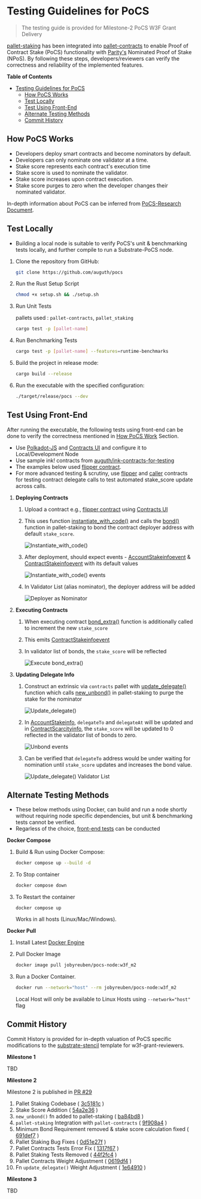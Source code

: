 # Testing Guidelines for PoCS

> The testing guide is provided for Milestone-2 PoCS W3F Grant Delivery

[pallet-staking](https://auguth.github.io/pocs/target/doc/pallet_staking/index.html) has been integrated into [pallet-contracts](https://auguth.github.io/pocs/target/doc/pallet_contracts/index.html) to enable Proof of Contract Stake (PoCS) functionality with [Parity's](https://parity.io) Nominated Proof of Stake (NPoS). By following these steps, developers/reviewers can verify the correctness and reliability of the implemented features.

**Table of Contents**

- [Testing Guidelines for PoCS](#testing-guidelines-for-pocs)
  - [How PoCS Works](#how-pocs-works)
  - [Test Locally](#test-locally)
  - [Test Using Front-End](#test-using-front-end)
  - [Alternate Testing Methods](#alternate-testing-methods)
  - [Commit History](#commit-history)

## How PoCS Works
- Developers deploy smart contracts and become nominators by default.
- Developers can only nominate one validator at a time.
- Stake score represents each contract's execution time
- Stake score is used to nominate the validator.
- Stake score increases upon contract execution.
- Stake score purges to zero when the developer changes their nominated validator.

In-depth information about PoCS can be inferred from [PoCS-Research Document](https://jobyreuben.in/JOURNALS/pocs).

## Test Locally

- Building a local node is suitable to verify PoCS's unit & benchmarking tests locally, and further compile to run a Substrate-PoCS node. 

1. Clone the repository from GitHub:
   ```bash
   git clone https://github.com/auguth/pocs
   ```
2. Run the Rust Setup Script
   ```bash
   chmod +x setup.sh && ./setup.sh
   ```
3. Run Unit Tests

    pallets used : `pallet-contracts`, `pallet_staking`

   ```bash
   cargo test -p [pallet-name]
   ``` 
4. Run Benchmarking Tests
   ```bash
   cargo test -p [pallet-name] --features=runtime-benchmarks
   ``` 
5. Build the project in release mode:
   
   ```bash
   cargo build --release
   ```
6. Run the executable with the specified configuration:
   
    ```bash
    ./target/release/pocs --dev
    ```

## Test Using Front-End

After running the executable, the following tests using front-end can be done to verify the correctness mentioned in [How PoCS Work](#how-pocs-works) Section.

- Use [Polkadot-JS](https://polkadot.js.org/apps/) and [Contracts UI](https://contracts-ui.substrate.io/) and configure it to Local/Development Node
- Use sample ink! contracts from [auguth/ink-contracts-for-testing](https://github.com/auguth/ink-contracts-for-testing) 
- The examples below used [flipper contract](https://github.com/auguth/ink-contracts-for-testing/blob/main/flipper.contract). 
- For more advanced testing & scrutiny, use [flipper](https://github.com/auguth/ink-contracts-for-testing/blob/main/flipper.contract) and [caller](https://github.com/auguth/ink-contracts-for-testing/blob/main/caller.contract) contracts for testing contract delegate calls to test automated stake_score update across calls.

1. **Deploying Contracts**

    1. Upload a contract e.g., [flipper contract](https://github.com/auguth/ink-contracts-for-testing) using [Contracts UI](https://contracts-ui.substrate.io/)
    2. This uses function [instantiate_with_code()](https://auguth.github.io/pocs/target/doc/pallet_contracts/pallet/struct.Pallet.html#method.instantiate_with_code) and calls the [bond()](https://auguth.github.io/pocs/target/doc/pallet_staking/dispatchables/fn.bond.html) function in pallet-staking to bond the contract deployer address with default `stake_score`.
    
        ![Instantiate_with_code()](/assets/gifs/instantiate_with_code().gif)

    3. After deployment, should expect events - [AccountStakeinfoevent](https://auguth.github.io/pocs/target/doc/pallet_contracts/pallet/enum.Event.html#variant.AccountStakeinfoevent) & [ContractStakeinfoevent](https://auguth.github.io/pocs/target/doc/pallet_contracts/pallet/enum.Event.html#variant.ContractStakeinfoevent)  with its default values
    
        ![Instantiate_with_code() events](/assets/gifs/instantiate_with_code()-events.gif)

    4. In Validator List (alias nominator), the deployer address will be added
    
        ![Deployer as Nominator](/assets/gifs/deployer_as_nominator.gif)

2. **Executing Contracts**

    1. When executing contract [bond_extra()](https://auguth.github.io/pocs/target/doc/pallet_staking/dispatchables/fn.bond_extra.html) function is additionally called to increment the new `stake_score`
    2. This emits [ContractStakeinfoevent](https://auguth.github.io/pocs/target/doc/pallet_contracts/pallet/enum.Event.html#variant.ContractStakeinfoevent) 
    3. In validator list of bonds, the `stake_score` will be reflected
    
        ![Execute bond_extra()](/assets/gifs/execute_bond_extra().gif)

3. **Updating Delegate Info**

    1. Construct an extrinsic via `contracts` pallet with [update_delegate()](https://auguth.github.io/pocs/target/doc/pallet_contracts/pallet/dispatchables/fn.update_delegate.html) function which calls [new_unbond()](https://auguth.github.io/pocs/target/doc/pallet_staking/struct.Pallet.html#method.new_unbond) in pallet-staking to purge the stake for the nominator
  
        ![Update_delegate()](/assets/gifs/update_delegate().gif)
    
    2. In [AccountStakeinfo](https://auguth.github.io/pocs/target/doc/pallet_contracts/gasstakeinfo/struct.AccountStakeinfo.html), `delegateTo` and `delegateAt` will be updated and in [ContractScarcityinfo](https://auguth.github.io/pocs/target/doc/pallet_contracts/gasstakeinfo/struct.ContractScarcityInfo.html), the `stake_score` will be updated to 0 reflected in the validator list of bonds to zero. 
    
        ![Unbond events](/assets/gifs/unbond-events.gif)

    3. Can be verified that `delegateTo` address would be under waiting for nomination until `stake_score` updates and increases the bond value. 
    
        ![Update_delegate() Validator List](/assets/gifs/update_delegate()-validator-list.gif)

## Alternate Testing Methods

- These below methods using Docker, can build and run a node shortly without requiring node specific dependencies, but unit & benchmarking tests cannot be verified.
- Regarless of the choice, [front-end tests](#test-using-front-end) can be conducted

**Docker Compose**

1. Build & Run using Docker Compose:
    
      ```bash
      docker compose up --build -d
      ```
2. To Stop container
      ```bash
      docker compose down
      ```
3. To Restart the container
      ```
      docker compose up
      ```

      Works in all hosts (Linux/Mac/Windows).

**Docker Pull**

1. Install Latest [Docker Engine](https://docs.docker.com/engine/install/)
2. Pull Docker Image
    
   ```bash
   docker image pull jobyreuben/pocs-node:w3f_m2
   ```
      
3. Run a Docker Container.

   ```bash
   docker run --network="host" --rm jobyreuben/pocs-node:w3f_m2
   ``` 
   Local Host will only be available to Linux Hosts using `--network="host"` flag

## Commit History

Commit History is provided for in-depth valuation of PoCS specific modifications to the [substrate-stencil](https://github.com/kaichaosun/substrate-stencil) template for w3f-grant-reviewers.

**Milestone 1**

TBD

**Milestone 2**

Milestone 2 is published in [PR #29](https://github.com/auguth/pocs/pull/29)

1. Pallet Staking Codebase ( [3c5181c](https://github.com/auguth/pocs/pull/29/commits/3c5181ce3948913439085b316a4a0c79a589e542) ) 
2. Stake Score Addition ( [54a2e36](https://github.com/auguth/pocs/pull/29/commits/54a2e3607d5861ea65162383f28bea5b5a3873a6) ) 
3. `new_unbond()` fn added to pallet-staking ( [ba84bd8](https://github.com/auguth/pocs/pull/29/commits/ba84bd87042304a9c9914d4dd616806af052f8ee) )
4. `pallet-staking` Integration with `pallet-contracts` ( [9f908a4](https://github.com/auguth/pocs/pull/29/commits/9f908a41974f7b76e7365dca6dcd76faef48eccf) )
5. Minimum Bond Requirement removed & stake score calculation fixed ( [691def7](https://github.com/auguth/pocs/pull/29/commits/691def75deb847388d46f882ea15a3728139e002) ) 
6. Pallet Staking Bug Fixes ( [0d51e27f](https://github.com/auguth/pocs/pull/29/commits/0d51e27f6a0cf1775d62ab7f8955896f3a1b16dc) ) 
7. Pallet Contracts Tests Error Fix ( [1317f67](https://github.com/auguth/pocs/pull/29/commits/1317f67d4bf4c32dfd4e807906e34df8b0eedf0a) ) 
8. Pallet Staking Tests Removed ( [44f2fc4](https://github.com/auguth/pocs/pull/29/commits/44f2fc49285706dbeee1e1b8b698c40554160ee4) ) 
9.  Pallet Contracts Weight Adjustment ( [0619df4](https://github.com/auguth/pocs/pull/29/commits/0619df44f9c59f3352814408f0ce783030850be2) )
10. Fn `update_delegate()` Weight Adjustment ( [1e64910](https://github.com/auguth/pocs/pull/29/commits/1e64910a7fe213ca9efad12b32e5704c43512c66) )

**Milestone 3**

TBD
